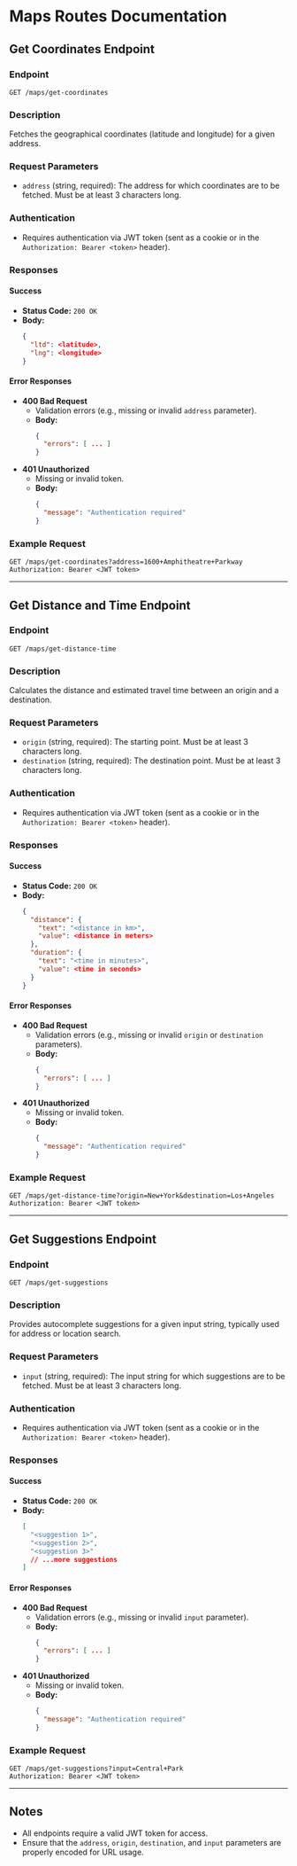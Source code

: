 # Maps Routes Documentation

## Get Coordinates Endpoint

### Endpoint

`GET /maps/get-coordinates`

### Description

Fetches the geographical coordinates (latitude and longitude) for a given address.

### Request Parameters

- `address` (string, required): The address for which coordinates are to be fetched. Must be at least 3 characters long.

### Authentication

- Requires authentication via JWT token (sent as a cookie or in the `Authorization: Bearer <token>` header).

### Responses

#### Success

- **Status Code:** `200 OK`
- **Body:**
  ```json
  {
    "ltd": <latitude>,
    "lng": <longitude>
  }
  ```

#### Error Responses

- **400 Bad Request**
  - Validation errors (e.g., missing or invalid `address` parameter).
  - **Body:**
    ```json
    {
      "errors": [ ... ]
    }
    ```
- **401 Unauthorized**
  - Missing or invalid token.
  - **Body:**
    ```json
    {
      "message": "Authentication required"
    }
    ```

### Example Request

```
GET /maps/get-coordinates?address=1600+Amphitheatre+Parkway
Authorization: Bearer <JWT token>
```

---

## Get Distance and Time Endpoint

### Endpoint

`GET /maps/get-distance-time`

### Description

Calculates the distance and estimated travel time between an origin and a destination.

### Request Parameters

- `origin` (string, required): The starting point. Must be at least 3 characters long.
- `destination` (string, required): The destination point. Must be at least 3 characters long.

### Authentication

- Requires authentication via JWT token (sent as a cookie or in the `Authorization: Bearer <token>` header).

### Responses

#### Success

- **Status Code:** `200 OK`
- **Body:**
  ```json
  {
    "distance": {
      "text": "<distance in km>",
      "value": <distance in meters>
    },
    "duration": {
      "text": "<time in minutes>",
      "value": <time in seconds>
    }
  }
  ```

#### Error Responses

- **400 Bad Request**
  - Validation errors (e.g., missing or invalid `origin` or `destination` parameters).
  - **Body:**
    ```json
    {
      "errors": [ ... ]
    }
    ```
- **401 Unauthorized**
  - Missing or invalid token.
  - **Body:**
    ```json
    {
      "message": "Authentication required"
    }
    ```

### Example Request

```
GET /maps/get-distance-time?origin=New+York&destination=Los+Angeles
Authorization: Bearer <JWT token>
```

---

## Get Suggestions Endpoint

### Endpoint

`GET /maps/get-suggestions`

### Description

Provides autocomplete suggestions for a given input string, typically used for address or location search.

### Request Parameters

- `input` (string, required): The input string for which suggestions are to be fetched. Must be at least 3 characters long.

### Authentication

- Requires authentication via JWT token (sent as a cookie or in the `Authorization: Bearer <token>` header).

### Responses

#### Success

- **Status Code:** `200 OK`
- **Body:**
  ```json
  [
    "<suggestion 1>",
    "<suggestion 2>",
    "<suggestion 3>"
    // ...more suggestions
  ]
  ```

#### Error Responses

- **400 Bad Request**
  - Validation errors (e.g., missing or invalid `input` parameter).
  - **Body:**
    ```json
    {
      "errors": [ ... ]
    }
    ```
- **401 Unauthorized**
  - Missing or invalid token.
  - **Body:**
    ```json
    {
      "message": "Authentication required"
    }
    ```

### Example Request

```
GET /maps/get-suggestions?input=Central+Park
Authorization: Bearer <JWT token>
```

---

## Notes

- All endpoints require a valid JWT token for access.
- Ensure that the `address`, `origin`, `destination`, and `input` parameters are properly encoded for URL usage.
